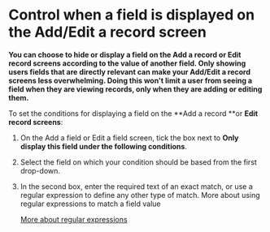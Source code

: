 

# Control when a field is displayed on the Add/Edit a record screen

**You can choose to hide or display a field on the Add a record or Edit record screens according to the value of another field. Only showing users fields that are directly relevant can make your Add/Edit a record screens less overwhelming. Doing this won't limit a user from seeing a field when they are viewing records, only when they are adding or editing them.**

To set the conditions for displaying a field on the **Add a record&nbsp;**or&nbsp;**Edit record screens**:

1. On the Add a field or Edit a field screen, tick the box next to **Only display this field under the following conditions**.
2. Select the field on which your condition should be based from the first drop-down.
3. In the second box, enter the required text of an exact match, or use a regular expression to define any other type of match. More about using regular expressions to match a field value


   [More about regular expressions](http://www.regular-expressions.info/tutorial.html)